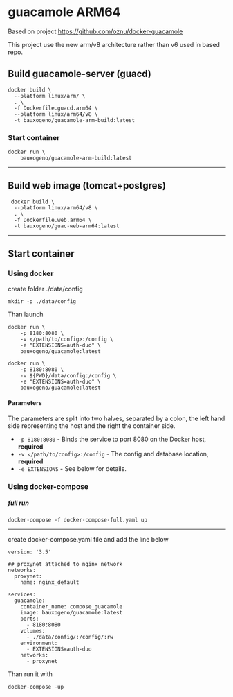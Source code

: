 # guacamole ARM64

Based on project https://github.com/oznu/docker-guacamole

This project use the new arm/v8 architecture rather than v6 used in based repo.

## Build guacamole-server (guacd)

```shell
docker build \
  --platform linux/arm/ \
  . \
  -f Dockerfile.guacd.arm64 \
  --platform linux/arm64/v8 \
  -t bauxogeno/guacamole-arm-build:latest
```
### Start container
```shell
docker run \
    bauxogeno/guacamole-arm-build:latest
```

----------
## Build web image (tomcat+postgres)
```shell
 docker build \
  --platform linux/arm64/v8 \
  . \
  -f Dockerfile.web.arm64 \
  -t bauxogeno/guac-web-arm64:latest
```

----------

## Start container

### Using docker
create folder ./data/config
```shell
mkdir -p ./data/config
```

Than launch

```shell
docker run \
    -p 8180:8080 \
    -v </path/to/config>:/config \
    -e "EXTENSIONS=auth-duo" \
    bauxogeno/guacamole:latest

docker run \
    -p 8180:8080 \
    -v ${PWD}/data/config:/config \
    -e "EXTENSIONS=auth-duo" \
    bauxogeno/guacamole:latest
```

#### Parameters

The parameters are split into two halves, separated by a colon, the left hand side representing the host and the right the container side.

* `-p 8180:8080` - Binds the service to port 8080 on the Docker host, **required**
* `-v </path/to/config>:/config` - The config and database location, **required**
* `-e EXTENSIONS` - See below for details.

### Using docker-compose

##### full run
```shell
docker-compose -f docker-compose-full.yaml up
```
---

create docker-compose.yaml file and add the line below

```docker
version: '3.5'

## proxynet attached to nginx network
networks:
  proxynet:
    name: nginx_default

services: 
  guacamole:
    container_name: compose_guacamole  
    image: bauxogeno/guacamole:latest
    ports: 
      - 8180:8080
    volumes: 
      - ./data/config/:/config/:rw
    environment: 
      - EXTENSIONS=auth-duo
    networks:
      - proxynet

```
Than run it with

```shell
docker-compose -up
```